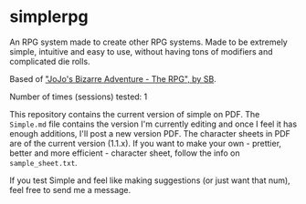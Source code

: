# simplerpg
An RPG system made to create other RPG systems. Made to be extremely simple, intuitive and easy to use, without having tons of modifiers and complicated die rolls.

Based of ["JoJo's Bizarre Adventure - The RPG", by SB](https://is.gd/JoJoRPG).

Number of times (sessions) tested: 1

This repository contains the current version of simple on PDF. The `Simple.md` file contains the version I'm currently editing and once I feel it has enough additions, I'll post a new version PDF.  The character sheets in PDF are of the current version (1.1.x). If you want to make your own - prettier, better and more efficient - character sheet, follow the info on `sample_sheet.txt`. 

If you test Simple and feel like making suggestions (or just want that num), feel free to send me a message.